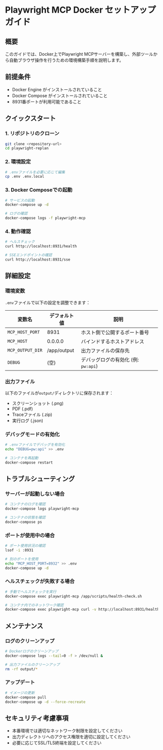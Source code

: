 # Playwright MCP Docker セットアップガイド

## 概要
このガイドでは、Docker上でPlaywright MCPサーバーを構築し、外部ツールから自動ブラウザ操作を行うための環境構築手順を説明します。

## 前提条件
- Docker Engine がインストールされていること
- Docker Compose がインストールされていること
- 8931番ポートが利用可能であること

## クイックスタート

### 1. リポジトリのクローン
```bash
git clone <repository-url>
cd playwright-replan
```

### 2. 環境設定
```bash
# .envファイルを必要に応じて編集
cp .env .env.local
```

### 3. Docker Composeでの起動
```bash
# サービスの起動
docker-compose up -d

# ログの確認
docker-compose logs -f playwright-mcp
```

### 4. 動作確認
```bash
# ヘルスチェック
curl http://localhost:8931/health

# SSEエンドポイントの確認
curl http://localhost:8931/sse
```

## 詳細設定

### 環境変数
`.env`ファイルで以下の設定を調整できます：

| 変数名 | デフォルト値 | 説明 |
|--------|-------------|------|
| `MCP_HOST_PORT` | 8931 | ホスト側で公開するポート番号 |
| `MCP_HOST` | 0.0.0.0 | バインドするホストアドレス |
| `MCP_OUTPUT_DIR` | /app/output | 出力ファイルの保存先 |
| `DEBUG` | (空) | デバッグログの有効化 (例: `pw:api`) |

### 出力ファイル
以下のファイルが`output/`ディレクトリに保存されます：
- スクリーンショット (.png)
- PDF (.pdf)
- Traceファイル (.zip)
- 実行ログ (.json)

### デバッグモードの有効化
```bash
# .envファイルでデバッグを有効化
echo "DEBUG=pw:api" >> .env

# コンテナを再起動
docker-compose restart
```

## トラブルシューティング

### サーバーが起動しない場合
```bash
# コンテナのログを確認
docker-compose logs playwright-mcp

# コンテナの状態を確認
docker-compose ps
```

### ポートが使用中の場合
```bash
# ポート使用状況の確認
lsof -i :8931

# 別のポートを使用
echo "MCP_HOST_PORT=8932" >> .env
docker-compose up -d
```

### ヘルスチェックが失敗する場合
```bash
# 手動でヘルスチェックを実行
docker-compose exec playwright-mcp /app/scripts/health-check.sh

# コンテナ内でのネットワーク確認
docker-compose exec playwright-mcp curl -v http://localhost:8931/health
```

## メンテナンス

### ログのクリーンアップ
```bash
# Dockerログのクリーンアップ
docker-compose logs --tail=0 -f > /dev/null &

# 出力ファイルのクリーンアップ
rm -rf output/*
```

### アップデート
```bash
# イメージの更新
docker-compose pull
docker-compose up -d --force-recreate
```

## セキュリティ考慮事項
- 本番環境では適切なネットワーク制限を設定してください
- 出力ディレクトリへのアクセス権限を適切に設定してください
- 必要に応じてSSL/TLS終端を設定してください